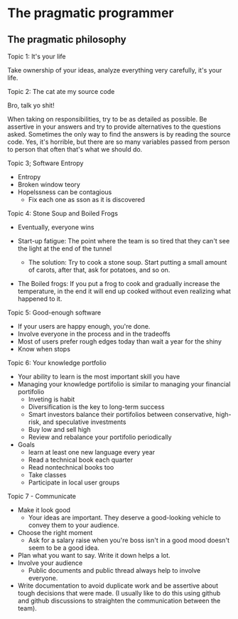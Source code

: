 # The pragmatic programmer

## The pragmatic philosophy

Topic 1: It's your life

Take ownership of your ideas, analyze everything very carefully, it's your life.

Topic 2: The cat ate my source code

Bro, talk yo shit!

When taking on responsibilities, try to be as detailed as possible. Be assertive in your answers and try to provide alternatives to the questions asked. Sometimes the only way to find the answers is by reading the source code. Yes, it's horrible, but there are so many variables passed from person to person that often that's what we should do.

Topic 3; Software Entropy

- Entropy
- Broken window teory
- Hopelssness can be contagious
    - Fix each one as sson as it is discovered


Topic 4: Stone Soup and Boiled Frogs

- Eventually, everyone wins
- Start-up fatigue: The point where the team is so tired that they can't see the light at the end of the tunnel
    - The solution: Try to cook a stone soup. Start putting a small amount of carots, after that, ask for potatoes, and so on.

- The Boiled frogs: If you put a frog to cook and gradually increase the temperature, in the end it will end up cooked without even realizing what happened to it.

Topic 5: Good-enough software

- If your users are happy enough, you're done.
- Involve everyone in the process and in the tradeoffs
- Most of users prefer rough edges today than wait a year for the shiny
- Know when stops

Topic 6: Your knowledge portfolio

- Your ability to learn is the most important skill you have
- Managing your knowledge portifolio is similar to managing your financial portifolio
    - Inveting is habit
    - Diversification is the key to long-term success
    - Smart investors balance their portifolios between conservative, high-risk, and speculative investments
    - Buy low and sell high
    - Review and rebalance your portifolio periodically
- Goals
    - learn at least one new language every year
    - Read a technical book each quarter
    - Read nontechnical books too
    - Take classes
    - Participate in local user groups

Topic 7 - Communicate

- Make it look good
    - Your ideas are important. They deserve a good-looking vehicle to convey them to your audience.
- Choose the right moment
    - Ask for a salary raise when you're boss isn't in a good mood doesn't seem to be a good idea.
- Plan what you want to say. Write it down helps a lot.
- Involve your audience
    - Public documents and public thread always help to involve everyone.
- Write documentation to avoid duplicate work and be assertive about tough decisions that were made. (I usually like to do this using github and github discussions to straighten the communication between the team).
